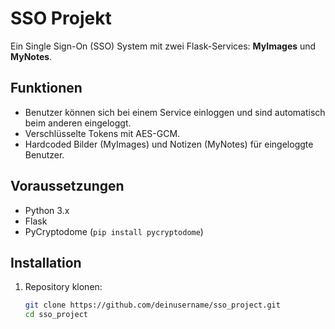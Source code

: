 # SSO Projekt

Ein Single Sign-On (SSO) System mit zwei Flask-Services: **MyImages** und **MyNotes**.

## Funktionen
- Benutzer können sich bei einem Service einloggen und sind automatisch beim anderen eingeloggt.
- Verschlüsselte Tokens mit AES-GCM.
- Hardcoded Bilder (MyImages) und Notizen (MyNotes) für eingeloggte Benutzer.

## Voraussetzungen
- Python 3.x
- Flask
- PyCryptodome (`pip install pycryptodome`)

## Installation
1. Repository klonen:
   ```bash
   git clone https://github.com/deinusername/sso_project.git
   cd sso_project